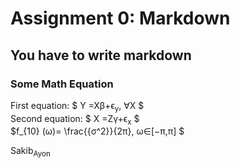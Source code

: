 # Assignment 0: Markdown
## You have to write markdown
### Some Math Equation

                    
                          
   <p>
  First  equation: $ Y =Xβ+ϵ<sub>y</sub>, ∀X $ <br>
  Second equation: $ X =Zγ+ϵ<sub>x</sub> $  <br>
  $f_{10} (ω)= \frac{{σ^2}}{2π}, ω∈[−π,π] $
                    
  </p>     

Sakib<sub>Ayon</sub>
                    
                
                    


